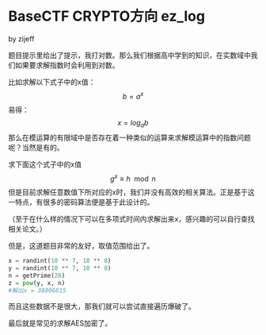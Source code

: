 # BaseCTF CRYPTO方向 ez_log
by zijeff

题目提示里给出了提示，我打对数。那么我们根据高中学到的知识，在实数域中我们如果要求解指数时会利用到对数。

比如求解以下式子中的x值：
$$
b=a^x
$$
易得：
$$
x=log_a{b}
$$
那么在模运算的有限域中是否存在着一种类似的运算来求解模运算中的指数问题呢？当然是有的。

求下面这个式子中的x值
$$
g^x \equiv h \mod n
$$
但是目前求解任意数值下所对应的x时，我们并没有高效的相关算法。正是基于这一特点，有很多的密码算法便是基于此设计的。

（至于在什么样的情况下可以在多项式时间内求解出来x，感兴趣的可以自行查找相关论文。）

但是，这道题目非常的友好，取值范围给出了。

```python
x = randint(10 ** 7, 10 ** 8)
y = randint(10 ** 7, 10 ** 8)
n = getPrime(28)
z = pow(y, x, n)
#解出x = 38806815
```

而且这些数据不是很大，那我们就可以尝试直接遍历爆破了。

最后就是常见的求解AES加密了。
